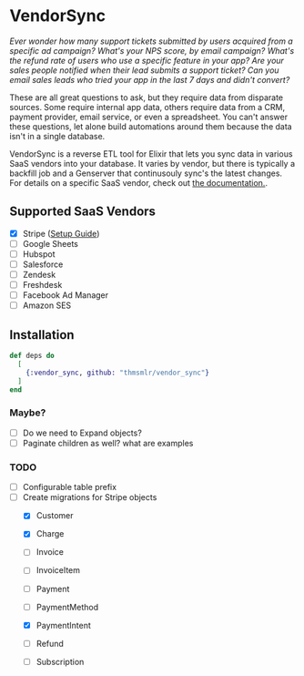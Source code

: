 # VendorSync

_Ever wonder how many support tickets submitted by users acquired from a specific ad campaign?_
_What's your NPS score, by email campaign?_
_What's the refund rate of users who use a specific feature in your app?_
_Are your sales people notified when their lead submits a support ticket?_
_Can you email sales leads who tried your app in the last 7 days and didn't convert?_

These are all great questions to ask, but they require data from disparate sources.
Some require internal app data, others require data from a CRM, payment provider, email service, or even a spreadsheet.
You can't answer these questions, let alone build automations around them because the data isn't in a single database.

VendorSync is a reverse ETL tool for Elixir that lets you sync data in various SaaS vendors into your database. 
It varies by vendor, but there is typically a backfill job and a Genserver that continusouly sync's the latest changes.
For details on a specific SaaS vendor, check out [the documentation.](#).

## Supported SaaS Vendors

- [x] Stripe ([Setup Guide](./lib/stripe/schemas.ex))
- [ ] Google Sheets
- [ ] Hubspot
- [ ] Salesforce
- [ ] Zendesk
- [ ] Freshdesk
- [ ] Facebook Ad Manager
- [ ] Amazon SES

## Installation

```elixir
def deps do
  [
    {:vendor_sync, github: "thmsmlr/vendor_sync"}
  ]
end
```

### Maybe?

- [ ] Do we need to Expand objects?
- [ ] Paginate children as well? what are examples

### TODO

- [ ] Configurable table prefix
- [ ] Create migrations for Stripe objects
  - [x] Customer
  - [x] Charge
  - [ ] Invoice
  - [ ] InvoiceItem
  - [ ] Payment
  - [ ] PaymentMethod
  - [x] PaymentIntent
  - [ ] Refund
  - [ ] Subscription


